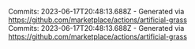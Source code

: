 Commits: 2023-06-17T20:48:13.688Z - Generated via https://github.com/marketplace/actions/artificial-grass
<br>
Commits: 2023-06-17T20:48:13.688Z - Generated via https://github.com/marketplace/actions/artificial-grass
<br>
